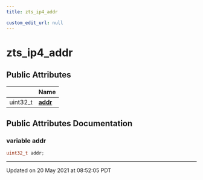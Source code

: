```yaml
---
title: zts_ip4_addr

custom_edit_url: null
---
```


# zts_ip4_addr



## Public Attributes

|                | Name           |
| -------------- | -------------- |
| uint32_t | **[addr](/autogen/libzt/classes/structzts__ip4__addr.md#variable-addr)**  |

## Public Attributes Documentation

### variable addr

```cpp
uint32_t addr;
```


-------------------------------

Updated on 20 May 2021 at 08:52:05 PDT